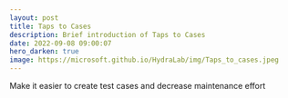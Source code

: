 ```yaml
---
layout: post
title: Taps to Cases
description: Brief introduction of Taps to Cases
date: 2022-09-08 09:00:07
hero_darken: true
image: https://microsoft.github.io/HydraLab/img/Taps_to_cases.jpeg
---
```


Make it easier to create test cases and decrease maintenance effort
